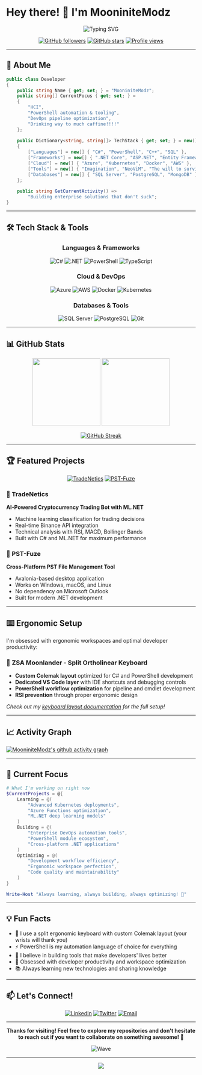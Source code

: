 # Hey there! 👋 I'm MooniniteModz

<div align="center">
  <img src="https://readme-typing-svg.herokuapp.com?font=Fira+Code&size=30&duration=3000&pause=1000&color=00D4AA&center=true&vCenter=true&width=600&lines=Opsec+Security+Nerd;+%26+Systems+Engineer;PowerShell+Automation+Enthusiast;Ergonomic+Keyboard+Obsessive;Building+Enterprise+Solutions" alt="Typing SVG" />
</div>
<div align="center">

  
  [![GitHub followers](https://img.shields.io/github/followers/MooniniteModz?style=for-the-badge&logo=github&color=00D4AA)](https://github.com/MooniniteModz)
  [![GitHub stars](https://img.shields.io/github/stars/MooniniteModz?style=for-the-badge&logo=github&color=FFD700)](https://github.com/MooniniteModz)
  [![Profile views](https://komarev.com/ghpvc/?username=MooniniteModz&style=for-the-badge&color=00D4AA)](https://github.com/MooniniteModz)

</div>

---

## 🚀 About Me

```csharp
public class Developer
{
    public string Name { get; set; } = "MooniniteModz";
    public string[] CurrentFocus { get; set; } = 
    {
        "HCI",
        "PowerShell automation & tooling",
        "DevOps pipeline optimization",
        "Drinking way to much caffine!!!!"
    };
    
    public Dictionary<string, string[]> TechStack { get; set; } = new()
    {
        ["Languages"] = new[] { "C#", "PowerShell", "C++", "SQL" },
        ["Frameworks"] = new[] { ".NET Core", "ASP.NET", "Entity Framework" },
        ["Cloud"] = new[] { "Azure", "Kubernetes", "Docker", "AWS" },
        ["Tools"] = new[] { "Imagination", "NeoViM", "The will to survive"},
        ["Databases"] = new[] { "SQL Server", "PostgreSQL", "MongoDB" }
    };
    
    public string GetCurrentActivity() => 
        "Building enterprise solutions that don't suck";
}
```

---

## 🛠️ Tech Stack & Tools

<div align="center">

### Languages & Frameworks
![C#](https://img.shields.io/badge/C%23-239120?style=for-the-badge&logo=c-sharp&logoColor=white)
![.NET](https://img.shields.io/badge/.NET-512BD4?style=for-the-badge&logo=dotnet&logoColor=white)
![PowerShell](https://img.shields.io/badge/PowerShell-5391FE?style=for-the-badge&logo=powershell&logoColor=white)
![TypeScript](https://img.shields.io/badge/TypeScript-007ACC?style=for-the-badge&logo=typescript&logoColor=white)

### Cloud & DevOps
![Azure](https://img.shields.io/badge/Microsoft_Azure-0089D0?style=for-the-badge&logo=microsoft-azure&logoColor=white)
![AWS](https://img.shields.io/badge/Amazon_AWS-FF9900?style=for-the-badge&logo=amazonaws&logoColor=white)
![Docker](https://img.shields.io/badge/Docker-2CA5E0?style=for-the-badge&logo=docker&logoColor=white)
![Kubernetes](https://img.shields.io/badge/Kubernetes-326ce5?style=for-the-badge&logo=kubernetes&logoColor=white)

### Databases & Tools
![SQL Server](https://img.shields.io/badge/Microsoft%20SQL%20Server-CC2927?style=for-the-badge&logo=microsoft%20sql%20server&logoColor=white)
![PostgreSQL](https://img.shields.io/badge/PostgreSQL-316192?style=for-the-badge&logo=postgresql&logoColor=white)
![Git](https://img.shields.io/badge/Git-F05032?style=for-the-badge&logo=git&logoColor=white)

</div>

---

## 📊 GitHub Stats

<div align="center">
  
  <img height="180em" src="https://github-readme-stats.vercel.app/api?username=MooniniteModz&show_icons=true&theme=tokyonight&include_all_commits=true&count_private=true"/>
  <img height="180em" src="https://github-readme-stats.vercel.app/api/top-langs/?username=MooniniteModz&layout=compact&langs_count=8&theme=tokyonight"/>

</div>

<div align="center">
  
  [![GitHub Streak](https://streak-stats.demolab.com/?user=MooniniteModz&theme=tokyonight)](https://git.io/streak-stats)

</div>

---

## 🏆 Featured Projects

<div align="center">

[![TradeNetics](https://github-readme-stats.vercel.app/api/pin/?username=MooniniteModz&repo=TradeNetics&theme=tokyonight)](https://github.com/MooniniteModz/TradeNetics)
[![PST-Fuze](https://github-readme-stats.vercel.app/api/pin/?username=MooniniteModz&repo=PST-Fuze&theme=tokyonight)](https://github.com/MooniniteModz/PST-Fuze)

</div>

### 🤖 TradeNetics
**AI-Powered Cryptocurrency Trading Bot with ML.NET**
- Machine learning classification for trading decisions
- Real-time Binance API integration
- Technical analysis with RSI, MACD, Bollinger Bands
- Built with C# and ML.NET for maximum performance

### 🔧 PST-Fuze  
**Cross-Platform PST File Management Tool**
- Avalonia-based desktop application
- Works on Windows, macOS, and Linux
- No dependency on Microsoft Outlook
- Built for modern .NET development

---

## ⌨️ Ergonomic Setup

I'm obsessed with ergonomic workspaces and optimal developer productivity:

### 🌙 **ZSA Moonlander** - Split Ortholinear Keyboard
- **Custom Colemak layout** optimized for C# and PowerShell development
- **Dedicated VS Code layer** with IDE shortcuts and debugging controls
- **PowerShell workflow optimization** for pipeline and cmdlet development
- **RSI prevention** through proper ergonomic design

*Check out my [keyboard layout documentation](https://github.com/MooniniteModz/NVim-Config) for the full setup!*

---

## 📈 Activity Graph

[![MooniniteModz's github activity graph](https://github-readme-activity-graph.vercel.app/graph?username=MooniniteModz&theme=tokyo-night)](https://github.com/ashutosh00710/github-readme-activity-graph)

---

## 🎯 Current Focus

```powershell
# What I'm working on right now
$CurrentProjects = @{
    Learning = @(
        "Advanced Kubernetes deployments",
        "Azure Functions optimization", 
        "ML.NET deep learning models"
    )
    Building = @(
        "Enterprise DevOps automation tools",
        "PowerShell module ecosystem",
        "Cross-platform .NET applications"
    )
    Optimizing = @(
        "Development workflow efficiency",
        "Ergonomic workspace perfection", 
        "Code quality and maintainability"
    )
}

Write-Host "Always learning, always building, always optimizing! 🚀"
```

---

## 💡 Fun Facts

- 🦾 I use a split ergonomic keyboard with custom Colemak layout (your wrists will thank you)
- ⚡ PowerShell is my automation language of choice for everything
- 🧠 I believe in building tools that make developers' lives better
- 🎯 Obsessed with developer productivity and workspace optimization
- 📚 Always learning new technologies and sharing knowledge

---

## 📫 Let's Connect!

<div align="center">

[![LinkedIn](https://img.shields.io/badge/LinkedIn-0077B5?style=for-the-badge&logo=linkedin&logoColor=white)](https://linkedin.com/in/your-profile)
[![Twitter](https://img.shields.io/badge/Twitter-1DA1F2?style=for-the-badge&logo=twitter&logoColor=white)](https://twitter.com/your-handle)
[![Email](https://img.shields.io/badge/Email-D14836?style=for-the-badge&logo=gmail&logoColor=white)](mailto:your-email@domain.com)

</div>

---

<div align="center">
  
  **Thanks for visiting! Feel free to explore my repositories and don't hesitate to reach out if you want to collaborate on something awesome! 🚀**
  
  ![Wave](https://raw.githubusercontent.com/mayhemantt/mayhemantt/Update/svg/Bottom.svg)

</div>

---

<div align="center">
  <img src="https://quotes-github-readme.vercel.app/api?type=horizontal&theme=tokyonight" />
</div>
